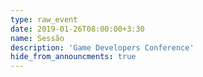 ```yaml
---
type: raw_event
date: 2019-01-26T08:00:00+3:30
name: Sessão
description: 'Game Developers Conference'
hide_from_announcments: true
---
```

